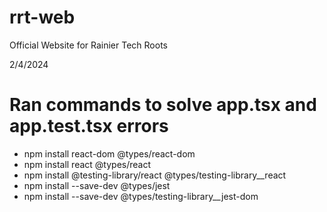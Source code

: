 # rrt-web

Official Website for Rainier Tech Roots

2/4/2024

# Ran commands to solve app.tsx and app.test.tsx errors
- npm install react-dom @types/react-dom
- npm install react @types/react
- npm install @testing-library/react @types/testing-library__react
- npm install --save-dev @types/jest
- npm install --save-dev @types/testing-library__jest-dom
